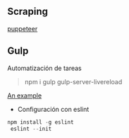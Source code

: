 
## Scraping
[puppeteer](https://github.com/puppeteer/puppeteer)

## Gulp
Automatización de tareas

> npm i gulp gulp-server-livereload

 [An example](./gulp.md)

* Configuración con eslint
```js
npm install -g eslint
 eslint --init
```